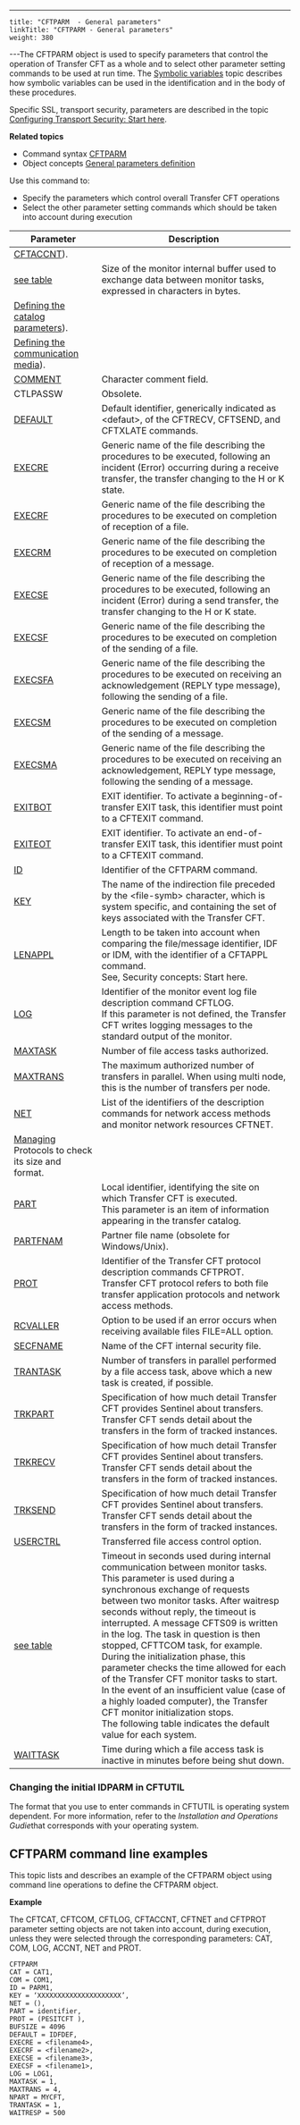 ---
    title: "CFTPARM  - General parameters"
    linkTitle: "CFTPARM - General parameters"
    weight: 380
---The <span id="Defining_CFTPARM"></span>CFTPARM object is used to specify parameters
that control the operation of Transfer CFT as a whole and to select other
parameter setting commands to be used at run time. The [Symbolic variables](../../../command_summary/symbolic_variables) topic describes
how symbolic variables can be used in the identification and in the body
of these procedures.

Specific SSL, transport security, parameters are described in the topic
[Configuring
Transport Security: Start here](../../../../transport_security_start_here/configuring_transport_security_start_here).

****Related
topics****

- Command syntax
    [CFTPARM](../../../command_summary#CFTPARM)
- Object concepts
    [General parameters
    definition](../../../../admin_intro/admin_config_commands/cftparm_general_parameters)

Use this command to:

- Specify
    the parameters which control overall Transfer CFT operations
- Select
    the other parameter setting commands which should be taken into account
    during execution


| Parameter  | Description  |
| --- | --- |
| [CFTACCNT](../../../command_summary/parameter_intro/accnt)). |
| [see table](../../../command_summary/parameter_intro/bufsize)  | Size of the monitor internal buffer used to exchange data between monitor tasks, expressed in characters in bytes. |
| [Defining the catalog parameters](../../../command_summary/parameter_intro/cat)). |
| [Defining the communication media](../../../command_summary/parameter_intro/com)). |
| [COMMENT](../../../command_summary/parameter_intro/comment)  | Character comment field. |
| CTLPASSW | Obsolete. |
| [DEFAULT](../../../command_summary/parameter_intro/default) | Default identifier, generically indicated as &lt;defaut&gt;, of the CFTRECV, CFTSEND, and CFTXLATE commands. |
| [EXECRE](../../../command_summary/parameter_intro/execre) | Generic name of the file describing the procedures to be executed, following an incident (Error) occurring during a receive transfer, the transfer changing to the H or K state. |
| [EXECRF](../../../command_summary/parameter_intro/execrf) | Generic name of the file describing the procedures to be executed on completion of reception of a file. |
| [EXECRM](../../../command_summary/parameter_intro/execrm) | Generic name of the file describing the procedures to be executed on completion of reception of a message. |
| [EXECSE](../../../command_summary/parameter_intro/execse) | Generic name of the file describing the procedures to be executed, following an incident (Error) during a send transfer, the transfer changing to the H or K state. |
| [EXECSF](../../../command_summary/parameter_intro/execsf) | Generic name of the file describing the procedures to be executed on completion of the sending of a file. |
| [EXECSFA](../../../command_summary/parameter_intro/execsfa)  | Generic name of the file describing the procedures to be executed on receiving an acknowledgement (REPLY type message), following the sending of a file. |
| [EXECSM](../../../command_summary/parameter_intro/execsm)  | Generic name of the file describing the procedures to be executed on completion of the sending of a message. |
| [EXECSMA](../../../command_summary/parameter_intro/execsma)  | Generic name of the file describing the procedures to be executed on receiving an acknowledgement, REPLY type message, following the sending of a message. |
| [EXITBOT]()  | EXIT identifier. To activate a beginning-of-transfer EXIT task, this identifier must point to a CFTEXIT command. |
| [EXITEOT](../../../command_summary/parameter_intro/exiteot) | EXIT identifier. To activate an end-of-transfer EXIT task, this identifier must point to a CFTEXIT command. |
| [ID](../../../command_summary/parameter_intro/id)  | Identifier of the CFTPARM command. |
| [KEY](../../../command_summary/parameter_intro/key)  | The name of the indirection file preceded by the &lt;file-symb&gt; character, which is system specific, and containing the set of keys associated with the Transfer CFT. |
| [LENAPPL](../../../command_summary/parameter_intro/lenappl) | Length to be taken into account when comparing the file/message identifier, IDF or IDM, with the identifier of a CFTAPPL command.<br/> See, Security concepts: Start here. |
| [LOG](../../../command_summary/parameter_intro/log) | Identifier of the monitor event log file description command CFTLOG.<br/> If this parameter is not defined, the Transfer CFT writes logging messages to the standard output of the monitor. |
| [MAXTASK](../../../command_summary/parameter_intro/maxtask)  | Number of file access tasks authorized. |
| [MAXTRANS](../../../command_summary/parameter_intro/maxtrans) | The maximum authorized number of transfers in parallel. When using multi node, this is the number of transfers per node. |
| [NET](../../../command_summary/parameter_intro/net) | List of the identifiers of the description commands for network access methods and monitor network resources CFTNET. |
| [Managing](../../../command_summary/parameter_intro/npart) Protocols to check its size and format. |
| [PART](../../../command_summary/parameter_intro/part) | Local identifier, identifying the site on which Transfer CFT is executed.<br/> This parameter is an item of information appearing in the transfer catalog. |
| [PARTFNAM](../../../command_summary/parameter_intro/partfnam)  | Partner file name (obsolete for Windows/Unix). |
| [PROT](../../../command_summary/parameter_intro/protocol)  | Identifier of the Transfer CFT protocol description commands CFTPROT.<br/> Transfer CFT protocol refers to both file transfer application protocols and network access methods. |
| [RCVALLER](../../../command_summary/parameter_intro/rcvaller)  | Option to be used if an error occurs when receiving available files FILE=ALL option. |
| [SECFNAME](../../../command_summary/parameter_intro/secfname) | Name of the CFT internal security file. |
| [TRANTASK](../../../command_summary/parameter_intro/trantask) | Number of transfers in parallel performed by a file access task, above which a new task is created, if possible. |
| [TRKPART](../../../command_summary/parameter_intro/trkpart) | Specification of how much detail Transfer CFT provides Sentinel about transfers. Transfer CFT sends detail about the transfers in the form of tracked instances. |
| [TRKRECV](../../../command_summary/parameter_intro/trkrecv) | Specification of how much detail Transfer CFT provides Sentinel about transfers. Transfer CFT sends detail about the transfers in the form of tracked instances. |
| [TRKSEND](../../../command_summary/parameter_intro/trksend) | Specification of how much detail Transfer CFT provides Sentinel about transfers. Transfer CFT sends detail about the transfers in the form of tracked instances. |
| [USERCTRL](../../../command_summary/parameter_intro/userctrl) | Transferred file access control option. |
| [see table](../../../command_summary/parameter_intro/waitresp) | Timeout in seconds used during internal communication between monitor tasks.<br/> This parameter is used during a synchronous exchange of requests between two monitor tasks. After waitresp seconds without reply, the timeout is interrupted. A message CFTS09 is written in the log. The task in question is then stopped, CFTTCOM task, for example.<br/> During the initialization phase, this parameter checks the time allowed for each of the Transfer CFT monitor tasks to start. In the event of an insufficient value (case of a highly loaded computer), the Transfer CFT monitor initialization stops.<br/> The following table indicates the default value for each system. |
| [WAITTASK](../../../command_summary/parameter_intro/waittask)  | Time during which a file access task is inactive in minutes before being shut down. |


<span id="Changing_the_initial_IDPARM_in_CFTUTIL"></span>

### Changing the initial IDPARM in CFTUTIL

The format that you use to enter commands in CFTUTIL is operating system
dependent. For more information, refer to the *Installation and Operations Gudie*that corresponds
with your operating system.

<span id="CFTPARM_command_line_examples"></span>

## CFTPARM command line examples

This topic lists and describes an example of the CFTPARM object using
command line operations to define the CFTPARM object.

****Example****

The CFTCAT, CFTCOM, CFTLOG, CFTACCNT, CFTNET and CFTPROT
parameter setting objects are not taken into account, during execution,
unless they were selected through the corresponding parameters: CAT, COM,
LOG, ACCNT, NET and PROT.

```
CFTPARM
CAT = CAT1,
COM = COM1,
ID = PARM1,
KEY = ‘XXXXXXXXXXXXXXXXXXXXX’,
NET = (),
PART = identifier,
PROT = (PESITCFT ),
BUFSIZE = 4096
DEFAULT = IDFDEF,
EXECRE = <filename4>,
EXECRF = <filename2>,
EXECSE = <filename3>,
EXECSF = <filename1>,
LOG = LOG1,
MAXTASK = 1,
MAXTRANS = 4,
NPART = MYCFT,
TRANTASK = 1,
WAITRESP = 500
```
